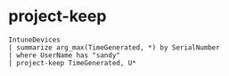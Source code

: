# project-keep

```
IntuneDevices
| summarize arg_max(TimeGenerated, *) by SerialNumber
| where UserName has "sandy"
| project-keep TimeGenerated, U*
```
